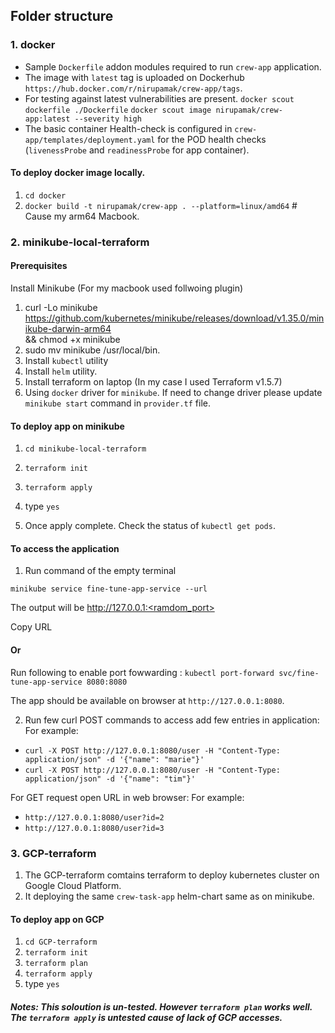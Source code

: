 ## Folder structure

### 1. docker
* Sample `Dockerfile` addon modules required to run `crew-app` application.  
* The image  with `latest` tag is uploaded on Dockerhub `https://hub.docker.com/r/nirupamak/crew-app/tags`.
* For testing against latest vulnerabilities are present.
`docker scout dockerfile ./Dockerfile`
`docker scout image nirupamak/crew-app:latest --severity high`
* The basic container Health-check is configured in `crew-app/templates/deployment.yaml` for the POD health checks (`livenessProbe` and `readinessProbe` for app container).

#### To deploy docker image locally.
1. `cd docker`  
2. `docker build -t nirupamak/crew-app . --platform=linux/amd64` # Cause my arm64 Macbook.

### 2. minikube-local-terraform
#### Prerequisites
Install Minikube (For my macbook used follwoing plugin)
1. curl -Lo minikube https://github.com/kubernetes/minikube/releases/download/v1.35.0/minikube-darwin-arm64 \
   && chmod +x minikube
2. sudo mv minikube /usr/local/bin.
3. Install `kubectl` utility
4. Install `helm` utility.
5. Install terraform on laptop (In my case I used Terraform v1.5.7)
6. Using `docker` driver for `minikube`. If need to change driver please update `minikube start` command in `provider.tf` file.

#### To deploy app on minikube
1. `cd minikube-local-terraform`  
2. `terraform init`
3. `terraform apply`
4. type `yes`

5. Once apply complete. Check the status of `kubectl get pods`.
 
#### To access the application
 
1. Run command of the empty terminal

`minikube service fine-tune-app-service --url`

The output will be http://127.0.0.1:<ramdom_port>

Copy URL

#### Or 

Run following to enable port fowwarding :
`kubectl port-forward svc/fine-tune-app-service 8080:8080`

The app should be available on browser at `http://127.0.0.1:8080`.

2. Run few curl POST commands to access add few entries in application:
For example:
* `curl -X POST http://127.0.0.1:8080/user -H "Content-Type: application/json" -d '{"name": "marie"}'`
* `curl -X POST http://127.0.0.1:8080/user -H "Content-Type: application/json" -d '{"name": "tim"}'`  

For GET request open URL in web browser:
For example:
* `http://127.0.0.1:8080/user?id=2`
* `http://127.0.0.1:8080/user?id=3`
    
### 3. GCP-terraform

1. The GCP-terraform comtains terraform to deploy kubernetes cluster on Google Cloud Platform. 
2. It deploying the same `crew-task-app` helm-chart same as on minikube. 

#### To deploy app on GCP
1. `cd GCP-terraform`  
2. `terraform init`
3. `terraform plan`
4. `terraform apply`
5. type `yes`

##### Notes: This soloution is un-tested. However `terraform plan` works well. The  `terraform apply` is untested cause of lack of GCP accesses. 